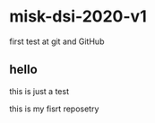 # misk-dsi-2020-v1
first test at git and GitHub 

## hello

this is just a test 

this is my fisrt reposetry 
